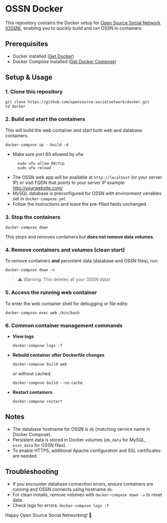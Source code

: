 # OSSN Docker

This repository contains the Docker setup for [Open Source Social Network (OSSN)](https://www.opensource-socialnetwork.org/), enabling you to quickly build and run OSSN in containers.

## Prerequisites

* Docker installed ([Get Docker](https://docs.docker.com/get-docker/))
* Docker Compose installed ([Get Docker Compose](https://docs.docker.com/compose/install/))


## Setup & Usage

### 1. Clone this repository

```
git clone https://github.com/opensource-socialnetwork/docker.git
cd docker
```

### 2. Build and start the containers

This will build the web container and start both web and database containers.

```
docker-compose up --build -d
```
* Make sure port 80 allowed by ufw
    ```
      sudo ufw allow 80/tcp
      sudo ufw reload
    ```
* The OSSN web app will be available at `http://localhost` (or your server IP) or visit FQDN that points to your server IP example http://yourwebsite.com/
* MySQL database is preconfigured for OSSN with environment variables set in `docker-compose.yml`
* Follow the instructions and leave the pre-filled fields unchanged.

### 3. Stop the containers

```
docker-compose down
```

This stops and removes containers but **does not remove data volumes**.

### 4. Remove containers and volumes (clean start)

To remove containers **and** persistent data (database and OSSN files), run:

```
docker-compose down -v
```

> ⚠️ Warning: This deletes all your OSSN data!

### 5. Access the running web container

To enter the web container shell for debugging or file edits:

```
docker-compose exec web /bin/bash
```

### 6. Common container management commands

* **View logs**
  ```
  docker-compose logs -f
  ```
* **Rebuild container after Dockerfile changes**
  ```
  docker-compose build web
  ```
  or without cached
  ```
  docker-compose build --no-cache
  ```
* **Restart containers**
  ```
  docker-compose restart
  ```
## Notes

* The database hostname for OSSN is `db` (matching service name in Docker Compose).
* Persistent data is stored in Docker volumes (`db_data` for MySQL, `ossn_data` for OSSN files).
* To enable HTTPS, additional Apache configuration and SSL certificates are needed.

## Troubleshooting

* If you encounter database connection errors, ensure containers are running and OSSN connects using hostname `db`.
* For clean installs, remove volumes with `docker-compose down -v` to reset data.
* Check logs for errors: `docker-compose logs -f`

Happy Open Source Social Networking! 🎉

